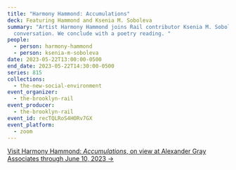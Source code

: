 ```yaml
---
title: "Harmony Hammond: Accumulations"
deck: Featuring Hammond and Ksenia M. Soboleva
summary: "Artist Harmony Hammond joins Rail contributor Ksenia M. Soboleva for a
  conversation. We conclude with a poetry reading. "
people:
  - person: harmony-hammond
  - person: ksenia-m-soboleva
date: 2023-05-22T13:00:00-0500
end_date: 2023-05-22T14:30:00-0500
series: 815
collections:
  - the-new-social-environment
event_organizer:
  - the-brooklyn-rail
event_producer:
  - the-brooklyn-rail
event_id: recTQLRoS4HORv7GX
event_platform:
  - zoom
---
```

[V﻿isit Harmony Hammond: *Accumulations*, on view at Alexander Gray Associates through June 10, 2023 →](https://www.alexandergray.com/exhibitions/harmony-hammond6)